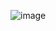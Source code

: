 ![image](https://github.com/rabby-hasan-dev/ph-university-part-1/assets/121727861/79f7c343-9121-4057-b283-661aaf575b83)

